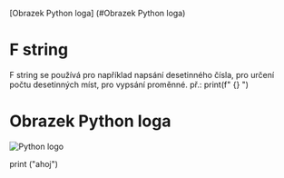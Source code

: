 
 [Obrazek Python loga] (#Obrazek Python loga)
# F string 
F string se používá pro například napsání desetinného čísla, pro určení počtu desetinných míst, pro vypsání proměnné.
 př.: print(f" {} ")
# Obrazek Python loga
![Python logo](https://github.com/user-attachments/assets/51a1cd22-350b-4d28-8167-9a8972682f9e)


print ("ahoj")
